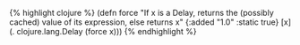 {% highlight clojure %}
(defn force
  "If x is a Delay, returns the (possibly cached) value of its expression, else returns x"
  {:added "1.0"
   :static true}
  [x] (. clojure.lang.Delay (force x)))
{% endhighlight %}

